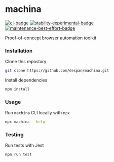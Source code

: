 # machina

[![ci-badge]][ci-workflow]
[![stability-experimental-badge]][stability-index]
[![maintenance-best-effort-badge]][current-issues]

[ci-badge]: https://github.com/despan/machina/actions/workflows/ci.yml/badge.svg
[ci-workflow]: https://github.com/despan/machina/actions/workflows/ci.yml
[stability-experimental-badge]: https://img.shields.io/badge/Stability-experimental-orange.svg
[stability-index]: https://nodejs.org/api/documentation.html#documentation_stability_index
[maintenance-best-effort-badge]: https://img.shields.io/badge/Maintenance-best%20effort-orange
[current-issues]: https://github.com/despan/machina/issues

Proof-of-concept browser automation toolkit

### Installation

Clone this repostory

```sh
git clone https://github.com/despan/machina.git
```

Install dependencies

```sh
npm install
```

### Usage

Run `machina` CLI locally with `npx`

```sh
npx machina --help
```

### Testing

Run tests with Jest

```sh
npm run test
```
